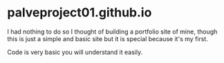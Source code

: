 # palveproject01.github.io
I had nothing to do so I thought of building a portfolio site of mine, though this is just a simple and basic site but it is special because it's my first.

Code is very basic you will understand it easily.
